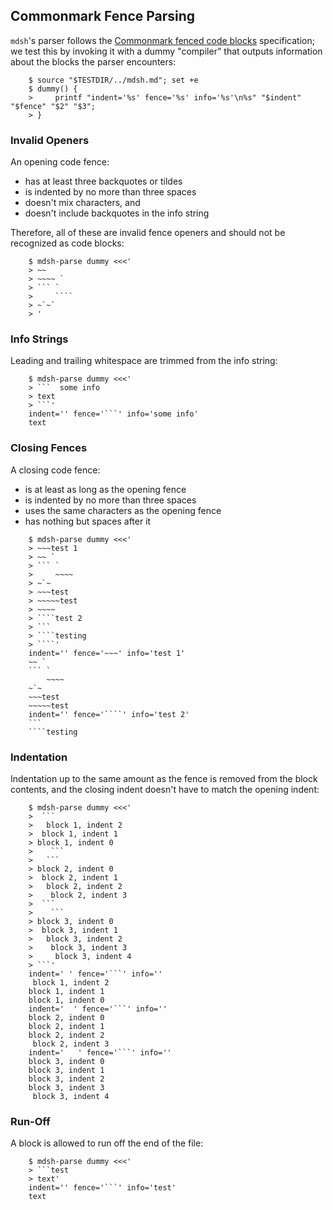## Commonmark Fence Parsing

`mdsh`'s parser follows the [Commonmark fenced code blocks](http://spec.commonmark.org/0.28/#fenced-code-blocks) specification; we test this by invoking it with a dummy "compiler" that outputs information about the blocks the parser encounters:

```shell
    $ source "$TESTDIR/../mdsh.md"; set +e
    $ dummy() {
    >     printf "indent='%s' fence='%s' info='%s'\n%s" "$indent" "$fence" "$2" "$3";
    > }
```

### Invalid Openers

An opening code fence:

* has at least three backquotes or tildes
* is indented by no more than three spaces
* doesn't mix characters, and
* doesn't include backquotes in the info string

Therefore, all of these are invalid fence openers and should not be recognized as code blocks:

```shell
    $ mdsh-parse dummy <<<'
    > ~~
    > ~~~~ `
    > ``` `
    >     ````
    > ~`~`
    > '
```

### Info Strings

Leading and trailing whitespace are trimmed from the info string:

```shell
    $ mdsh-parse dummy <<<'
    > ```  some info  
    > text
    > ```'
    indent='' fence='```' info='some info'
    text
```

### Closing Fences

A closing code fence:

* is at least as long as the opening fence
* is indented by no more than three spaces
* uses the same characters as the opening fence
* has nothing but spaces after it

```````shell
    $ mdsh-parse dummy <<<'
    > ~~~test 1
    > ~~ `
    > ``` `
    >     ~~~~
    > ~`~
    > ~~~test
    > ~~~~~test
    > ~~~~ 
    > ````test 2
    > ```
    > ````testing
    > ````'
    indent='' fence='~~~' info='test 1'
    ~~ `
    ``` `
        ~~~~
    ~`~
    ~~~test
    ~~~~~test
    indent='' fence='````' info='test 2'
    ```
    ````testing
```````


### Indentation

Indentation up to the same amount as the fence is removed from the block contents, and the closing indent doesn't have to match the opening indent:

```shell
    $ mdsh-parse dummy <<<'
    >  ```
    >   block 1, indent 2
    >  block 1, indent 1
    > block 1, indent 0
    >    ```
    >   ```
    > block 2, indent 0
    >  block 2, indent 1
    >   block 2, indent 2
    >    block 2, indent 3
    >  ```
    >    ```
    > block 3, indent 0
    >  block 3, indent 1
    >   block 3, indent 2
    >    block 3, indent 3
    >     block 3, indent 4
    > ```'
    indent=' ' fence='```' info=''
     block 1, indent 2
    block 1, indent 1
    block 1, indent 0
    indent='  ' fence='```' info=''
    block 2, indent 0
    block 2, indent 1
    block 2, indent 2
     block 2, indent 3
    indent='   ' fence='```' info=''
    block 3, indent 0
    block 3, indent 1
    block 3, indent 2
    block 3, indent 3
     block 3, indent 4
```

### Run-Off
A block is allowed to run off the end of the file:
```shell
    $ mdsh-parse dummy <<<'
    > ```test
    > text'
    indent='' fence='```' info='test'
    text
```

